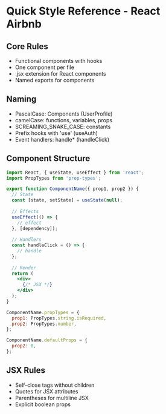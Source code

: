# Quick Style Reference - React Airbnb

## Core Rules
- Functional components with hooks
- One component per file
- .jsx extension for React components
- Named exports for components

## Naming
- PascalCase: Components (UserProfile)
- camelCase: functions, variables, props
- SCREAMING_SNAKE_CASE: constants
- Prefix hooks with 'use' (useAuth)
- Event handlers: handle* (handleClick)

## Component Structure
```jsx
import React, { useState, useEffect } from 'react';
import PropTypes from 'prop-types';

export function ComponentName({ prop1, prop2 }) {
  // State
  const [state, setState] = useState(null);
  
  // Effects
  useEffect(() => {
    // effect
  }, [dependency]);
  
  // Handlers
  const handleClick = () => {
    // handle
  };
  
  // Render
  return (
    <div>
      {/* JSX */}
    </div>
  );
}

ComponentName.propTypes = {
  prop1: PropTypes.string.isRequired,
  prop2: PropTypes.number,
};

ComponentName.defaultProps = {
  prop2: 0,
};
```

## JSX Rules
- Self-close tags without children
- Quotes for JSX attributes
- Parentheses for multiline JSX
- Explicit boolean props